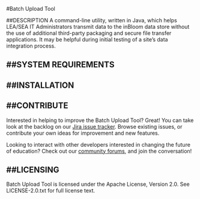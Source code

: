 #Batch Upload Tool

##DESCRIPTION
A command-line utility, written in Java, which helps LEA/SEA IT Administrators transmit data to the inBloom data store without the use of additional third-party packaging and secure file transfer applications.  It may be helpful during initial testing of a site’s data integration process.

##SYSTEM REQUIREMENTS
---

##INSTALLATION
---

##CONTRIBUTE
---
Interested in helping to improve the Batch Upload Tool? Great! You can take look at the backlog on our [Jira issue tracker](https://support.inbloom.org "Jira"). Browse existing issues, or contribute your own ideas for improvement and new features.

Looking to interact with other developers interested in changing the future of education? Check out our [community forums](https://forums.inbloom.org/ "Forums"), and join the conversation!

##LICENSING
---
Batch Upload Tool is licensed under the Apache License, Version 2.0. See LICENSE-2.0.txt for full license text.